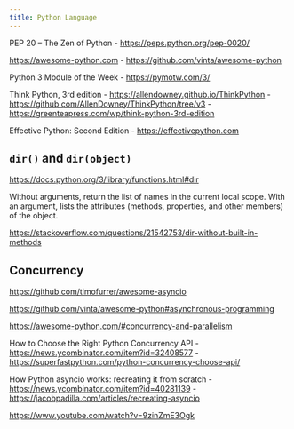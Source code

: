 ```yaml
---
title: Python Language
---
```


PEP 20 – The Zen of Python - https://peps.python.org/pep-0020/

https://awesome-python.com - https://github.com/vinta/awesome-python

Python 3 Module of the Week - https://pymotw.com/3/

Think Python, 3rd edition - https://allendowney.github.io/ThinkPython - https://github.com/AllenDowney/ThinkPython/tree/v3 - https://greenteapress.com/wp/think-python-3rd-edition

Effective Python: Second Edition - https://effectivepython.com

## `dir()` and `dir(object)`

https://docs.python.org/3/library/functions.html#dir

Without arguments, return the list of names in the current local scope. With an argument, lists the attributes (methods, properties, and other members) of the object.

https://stackoverflow.com/questions/21542753/dir-without-built-in-methods

## Concurrency

https://github.com/timofurrer/awesome-asyncio

https://github.com/vinta/awesome-python#asynchronous-programming

https://awesome-python.com/#concurrency-and-parallelism

How to Choose the Right Python Concurrency API - https://news.ycombinator.com/item?id=32408577 - https://superfastpython.com/python-concurrency-choose-api/

How Python asyncio works: recreating it from scratch - https://news.ycombinator.com/item?id=40281139 - https://jacobpadilla.com/articles/recreating-asyncio

https://www.youtube.com/watch?v=9zinZmE3Ogk
